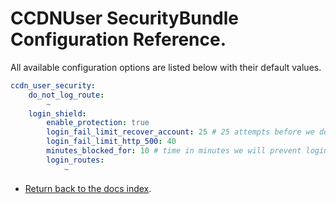 CCDNUser SecurityBundle Configuration Reference.
================================================

All available configuration options are listed below with their default values.

``` yml
ccdn_user_security:
	do_not_log_route:
		~
	login_shield:
		enable_protection: true
		login_fail_limit_recover_account: 25 # 25 attempts before we do not show login form.
		login_fail_limit_http_500: 40
		minutes_blocked_for: 10 # time in minutes we will prevent login for.
		login_routes:
			~

```

- [Return back to the docs index](index.md).
